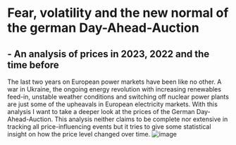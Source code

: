 
# Fear, volatility and the new normal of the german Day-Ahead-Auction
## - An analysis of prices in 2023, 2022 and the time before

The last two years on European power markets have been like no other. A war in Ukraine, the ongoing energy revolution with increasing renewables feed-in, unstable weather conditions and switching off nuclear power plants are just some of the upheavals in European electricity markets. With this analysis I want to take a deeper look at the prices of the German Day-Ahead-Auction. This analysis neither claims to be complete nor extensive in tracking all price-influencing events but it tries to give some statistical insight on how the price level changed over time. 
![image](https://github.com/marlonmei/DayAhead/assets/54535526/60c1a0e8-acd2-4dc2-ae42-3fc66877f0a4)
